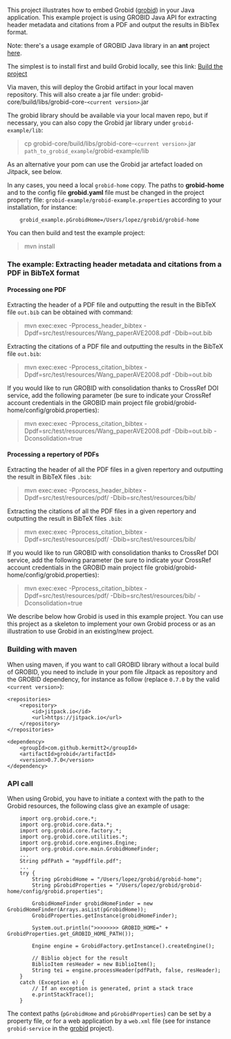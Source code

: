 This project illustrates how to embed Grobid ([grobid](https://raw.github.com/kermitt2/grobid)) in your Java application. This example project is using GROBID Java API for extracting header metadata and citations from a PDF and output the results in BibTex format. 

Note: there's a usage example of GROBID Java library in an __ant__ project [here](https://github.com/kermitt2/grobid-test-ant).

The  simplest is to install first and build Grobid locally, see this link: [Build the project](http://grobid.readthedocs.org/en/latest/Install-Grobid/)

Via maven, this will deploy the Grobid artifact in your local maven repository. This will also create a jar file under: grobid-core/build/libs/grobid-core-`<current version>`.jar

The grobid library should be available via your local maven repo, but if necessary, you can also copy the Grobid jar library under `grobid-example/lib`:

> cp grobid-core/build/libs/grobid-core-`<current version>`.jar `path_to_grobid_example`/grobid-example/lib

As an alternative your pom can use the Grobid jar artefact loaded on Jitpack, see below. 

In any cases, you need a local `grobid-home` copy. The paths to __grobid-home__ and to the config file __grobid.yaml__ file must be changed in the project property file:  `grobid-example/grobid-example.properties` according to your installation, for instance: 

		grobid_example.pGrobidHome=/Users/lopez/grobid/grobid-home

You can then build and test the example project:

> mvn install

### The example: Extracting header metadata and citations from a PDF in BibTeX format

#### Processing one PDF

Extracting the header of a PDF file and outputting the result in the BibTeX file `out.bib` can be obtained with command:

> mvn exec:exec -Pprocess_header_bibtex -Dpdf=src/test/resources/Wang_paperAVE2008.pdf -Dbib=out.bib 

Extracting the citations of a PDF file and outputting the results in the BibTeX file `out.bib`:

> mvn exec:exec -Pprocess_citation_bibtex -Dpdf=src/test/resources/Wang_paperAVE2008.pdf -Dbib=out.bib

If you would like to run GROBID with consolidation thanks to CrossRef DOI service, add the following parameter (be sure to indicate your CrossRef account credentials in the GROBID main project file grobid/grobid-home/config/grobid.properties):

> mvn exec:exec -Pprocess_citation_bibtex -Dpdf=src/test/resources/Wang_paperAVE2008.pdf -Dbib=out.bib -Dconsolidation=true

#### Processing a repertory of PDFs

Extracting the header of all the PDF files in a given repertory and outputting the result in BibTeX files `.bib`:

> mvn exec:exec -Pprocess_header_bibtex -Dpdf=src/test/resources/pdf/ -Dbib=src/test/resources/bib/

Extracting the citations of all the PDF files in a given repertory and outputting the result in BibTeX files `.bib`:

> mvn exec:exec -Pprocess_citation_bibtex -Dpdf=src/test/resources/pdf/ -Dbib=src/test/resources/bib/

If you would like to run GROBID with consolidation thanks to CrossRef DOI service, add the following parameter (be sure to indicate your CrossRef account credentials in the GROBID main project file grobid/grobid-home/config/grobid.properties):

> mvn exec:exec -Pprocess_citation_bibtex -Dpdf=src/test/resources/pdf/ -Dbib=src/test/resources/bib/ -Dconsolidation=true

We describe below how Grobid is used in this example project. You can use this project as a skeleton to implement your own Grobid process or as an illustration to use Grobid in an existing/new project. 

### Building with maven

When using maven, if you want to call GROBID library without a local build of GROBID, you need to include in your pom file Jitpack as repository and the GROBID dependency, for instance as follow (replace `0.7.0` by the valid `<current version>`):

    <repositories>
        <repository>
            <id>jitpack.io</id>
            <url>https://jitpack.io</url>
        </repository>
    </repositories>

    <dependency>
        <groupId>com.github.kermitt2</groupId>
        <artifactId>grobid</artifactId>
        <version>0.7.0</version>
    </dependency>


### API call

When using Grobid, you have to initiate a context with the path to the Grobid resources, the following class give an example of usage:

        import org.grobid.core.*;
        import org.grobid.core.data.*;
        import org.grobid.core.factory.*;
        import org.grobid.core.utilities.*;
        import org.grobid.core.engines.Engine;
        import org.grobid.core.main.GrobidHomeFinder;
        ...
        String pdfPath = "mypdffile.pdf";
        ...
		try {
			String pGrobidHome = "/Users/lopez/grobid/grobid-home";
			String pGrobidProperties = "/Users/lopez/grobid/grobid-home/config/grobid.properties";

			GrobidHomeFinder grobidHomeFinder = new GrobidHomeFinder(Arrays.asList(pGrobidHome));
            GrobidProperties.getInstance(grobidHomeFinder);

            System.out.println(">>>>>>>> GROBID_HOME=" + GrobidProperties.get_GROBID_HOME_PATH());

			Engine engine = GrobidFactory.getInstance().createEngine();

			// Biblio object for the result
			BiblioItem resHeader = new BiblioItem();
			String tei = engine.processHeader(pdfPath, false, resHeader);
		} 
		catch (Exception e) {
			// If an exception is generated, print a stack trace
			e.printStackTrace();
		} 

The context paths (`pGrobidHome` and `pGrobidProperties`) can be set by a property file, or for a web application by a `web.xml` file (see for instance `grobid-service` in the [grobid](https://github.com/kermitt2/grobid) project).




